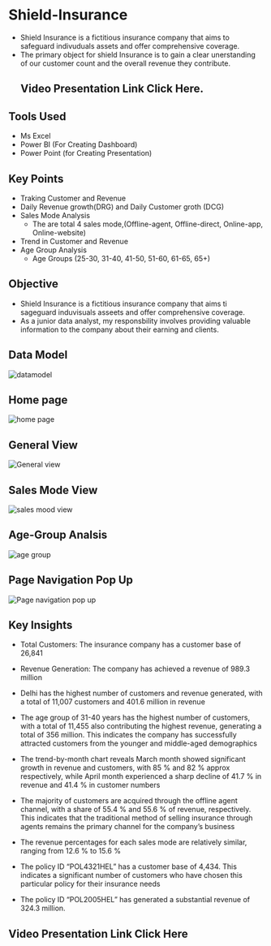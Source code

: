 # Shield-Insurance 
* Shield Insurance is a fictitious insurance company that aims to safeguard indivuduals assets and offer comprehensive coverage.
* The primary object for shield Insurance is to gain a clear unerstanding of our customer count and the overall revenue they contribute.
  ## Video Presentation Link Click Here.

## Tools Used
* Ms Excel 
* Power BI (For Creating Dashboard)
* Power Point (for Creating Presentation)
  
## Key Points 
* Traking Customer and Revenue 
* Daily Revenue growth(DRG) and Daily Customer groth (DCG)
* Sales Mode Analysis 
  - The are total 4 sales mode,(Offline-agent, Offline-direct, Online-app, Online-website)
* Trend in Customer and Revenue
* Age Group Analysis
  - Age Groups (25-30, 31-40, 41-50, 51-60, 61-65, 65+)

## Objective
* Shield Insurance is a fictitious insurance company that aims ti sageguard induvisuals asseets and offer comprehensive coverage.
* As a junior data analyst, my responsbility involves providing valuable information to the company about their earning and clients.
   


## Data Model

![datamodel](https://github.com/Gouhar01/Shield-Insurance/assets/141431067/9043b5e6-c843-48c3-8933-a9c0b5246dcb)

## Home page 

![home page](https://github.com/Gouhar01/Shield-Insurance/assets/141431067/6b23a064-d817-4328-9563-6043fc131f16)


## General View 
![General view](https://github.com/Gouhar01/Shield-Insurance/assets/141431067/aa35f194-600c-4f14-967f-f6b9fdf305dc)

## Sales Mode View
![sales mood view](https://github.com/Gouhar01/Shield-Insurance/assets/141431067/164e01b9-d10a-4aa7-8533-98ae27657752)

## Age-Group Analsis
![age group](https://github.com/Gouhar01/Shield-Insurance/assets/141431067/0b0487e8-6c29-414b-87e3-561510d65aab)

## Page Navigation Pop Up
![Page navigation pop up](https://github.com/Gouhar01/Shield-Insurance/assets/141431067/70f81110-5beb-4597-b505-71f2bac1a1e6)

## Key Insights
* Total Customers: The insurance company has a customer base of 26,841

* Revenue Generation: The company has achieved a revenue of 989.3 million

* Delhi has the highest number of customers and revenue generated, with a total of 11,007 customers and 401.6 million in revenue

* The age group of 31-40 years has the highest number of customers, with a total of 11,455 also contributing the highest revenue, generating a total of 356 million. This indicates the company has successfully attracted customers from the younger and middle-aged demographics

* The trend-by-month chart reveals March month showed significant growth in revenue and customers, with 85 % and 82 % approx respectively, while April month experienced a sharp decline of 41.7 % in revenue and 41.4 % in customer numbers

* The majority of customers are acquired through the offline agent channel, with a share of 55.4 % and 55.6 % of revenue, respectively. This indicates that the traditional method of selling insurance through agents remains the primary channel for the company’s business

* The revenue percentages for each sales mode are relatively similar, ranging from 12.6 % to 15.6 %

* The policy ID “POL4321HEL” has a customer base of 4,434. This indicates a significant number of customers who have chosen this particular policy for their insurance needs

* The policy ID “POL2005HEL” has generated a substantial revenue of 324.3 million.

## Video Presentation Link Click Here


